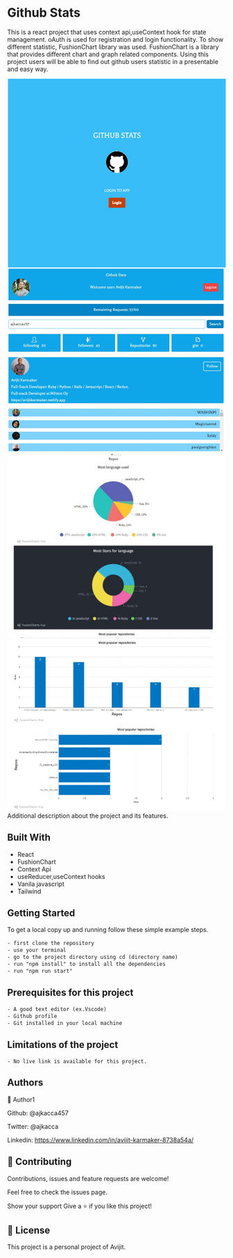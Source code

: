 <h1>Github Stats</h1>

This is a react project that uses context api,useContext hook for state management. oAuth is used for registration and login functionality. To show different statistic, FushionChart library was used. FushionChart is a library that provides different chart and graph related components. Using this project users will be able to find out github users statistic in a presentable and easy way.

<img src="./src/images/image1.jpg">
<img src="./src/images/image2.jpg">
<img src="./src/images/image3.jpg">
<img src="./src/images/image4.jpg">

</h1>Additional description about the project and its features.</h1>

<h2>Built With</h2>

- React
- FushionChart
- Context Api
- useReducer,useContext hooks
- Vanila javascript
- Tailwind

<h2>Getting Started</h2>
To get a local copy up and running follow these simple example steps.

```
- first clone the repository
- use your terminal
- go to the project directory using cd (directory name)
- run "npm install" to install all the dependencies
- run "npm run start"

```

<h2>Prerequisites for this project</h2>

```
- A good text editor (ex.Vscode)
- Github profile
- Git installed in your local machine
```

<h2>Limitations of the project</h2>

```
- No live link is available for this project.

```

<h2>Authors</h2>

👤 Author1

Github: @ajkacca457

Twitter: @ajkacca

Linkedin: https://www.linkedin.com/in/avijit-karmaker-8738a54a/

<h2> 🤝 Contributing</h2>

Contributions, issues and feature requests are welcome!

Feel free to check the issues page.

Show your support
Give a ⭐️ if you like this project!

 <h2> 📝 License</h2>
This project is a personal project of Avijit.
